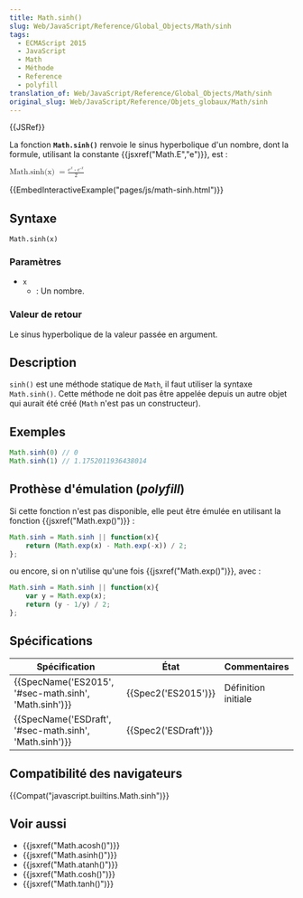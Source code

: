 ```yaml
---
title: Math.sinh()
slug: Web/JavaScript/Reference/Global_Objects/Math/sinh
tags:
  - ECMAScript 2015
  - JavaScript
  - Math
  - Méthode
  - Reference
  - polyfill
translation_of: Web/JavaScript/Reference/Global_Objects/Math/sinh
original_slug: Web/JavaScript/Reference/Objets_globaux/Math/sinh
---
```

{{JSRef}}

La fonction **`Math.sinh()`** renvoie le sinus hyperbolique d'un nombre, dont la formule, utilisant la constante {{jsxref("Math.E","e")}}, est :

<math><semantics><mrow><mstyle mathvariant="monospace"><mo lspace="0em" rspace="thinmathspace">Math.sinh(x)</mo></mstyle><mo>=</mo><mfrac><mrow><msup><mi>e</mi><mi>x</mi></msup><mo>-</mo><msup><mi>e</mi><mrow><mo>-</mo><mi>x</mi></mrow></msup></mrow><mn>2</mn></mfrac></mrow><annotation encoding="TeX">\mathtt{\operatorname{Math.sinh(x)}} = \frac{e^x - e^{-x}}{2}</annotation></semantics></math>

{{EmbedInteractiveExample("pages/js/math-sinh.html")}}

## Syntaxe

    Math.sinh(x)

### Paramètres

- `x`
  - : Un nombre.

### Valeur de retour

Le sinus hyperbolique de la valeur passée en argument.

## Description

`sinh()` est une méthode statique de `Math`, il faut utiliser la syntaxe `Math.sinh()`. Cette méthode ne doit pas être appelée depuis un autre objet qui aurait été créé (`Math` n'est pas un constructeur).

## Exemples

```js
Math.sinh(0) // 0
Math.sinh(1) // 1.1752011936438014
```

## Prothèse d'émulation (_polyfill_)

Si cette fonction n'est pas disponible, elle peut être émulée en utilisant la fonction {{jsxref("Math.exp()")}}&nbsp;:

```js
Math.sinh = Math.sinh || function(x){
    return (Math.exp(x) - Math.exp(-x)) / 2;
};
```

ou encore, si on n'utilise qu'une fois {{jsxref("Math.exp()")}}, avec :

```js
Math.sinh = Math.sinh || function(x){
    var y = Math.exp(x);
    return (y - 1/y) / 2;
};
```

## Spécifications

| Spécification                                                            | État                         | Commentaires        |
| ------------------------------------------------------------------------ | ---------------------------- | ------------------- |
| {{SpecName('ES2015', '#sec-math.sinh', 'Math.sinh')}} | {{Spec2('ES2015')}}     | Définition initiale |
| {{SpecName('ESDraft', '#sec-math.sinh', 'Math.sinh')}} | {{Spec2('ESDraft')}} |                     |

## Compatibilité des navigateurs

{{Compat("javascript.builtins.Math.sinh")}}

## Voir aussi

- {{jsxref("Math.acosh()")}}
- {{jsxref("Math.asinh()")}}
- {{jsxref("Math.atanh()")}}
- {{jsxref("Math.cosh()")}}
- {{jsxref("Math.tanh()")}}

